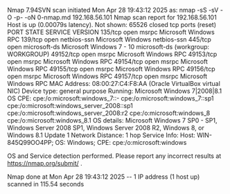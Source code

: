 Nmap 7.94SVN scan initiated Mon Apr 28 19:43:12 2025 as: nmap -sS -sV -O -p- -oN 0-nmap.md 192.168.56.101
Nmap scan report for 192.168.56.101 Host is up (0.00079s latency). Not shown: 65526 closed tcp ports (reset) PORT STATE SERVICE VERSION 135/tcp open msrpc Microsoft Windows RPC 139/tcp open netbios-ssn Microsoft Windows netbios-ssn 445/tcp open microsoft-ds Microsoft Windows 7 - 10 microsoft-ds (workgroup: WORKGROUP) 49152/tcp open msrpc Microsoft Windows RPC 49153/tcp open msrpc Microsoft Windows RPC 49154/tcp open msrpc Microsoft Windows RPC 49155/tcp open msrpc Microsoft Windows RPC 49156/tcp open msrpc Microsoft Windows RPC 49157/tcp open msrpc Microsoft Windows RPC MAC Address: 08:00:27:C4:F8:AA (Oracle VirtualBox virtual NIC) Device type: general purpose Running: Microsoft Windows 7|2008|8.1 OS CPE: cpe:/o:microsoft:windows_7::- cpe:/o:microsoft:windows_7::sp1 cpe:/o:microsoft:windows_server_2008::sp1 cpe:/o:microsoft:windows_server_2008:r2 cpe:/o:microsoft:windows_8 cpe:/o:microsoft:windows_8.1 OS details: Microsoft Windows 7 SP0 - SP1, Windows Server 2008 SP1, Windows Server 2008 R2, Windows 8, or Windows 8.1 Update 1 Network Distance: 1 hop Service Info: Host: WIN-845Q99OO4PP; OS: Windows; CPE: cpe:/o:microsoft:windows

OS and Service detection performed. Please report any incorrect results at https://nmap.org/submit/ .

Nmap done at Mon Apr 28 19:43:12 2025 -- 1 IP address (1 host up) scanned in 115.54 seconds
